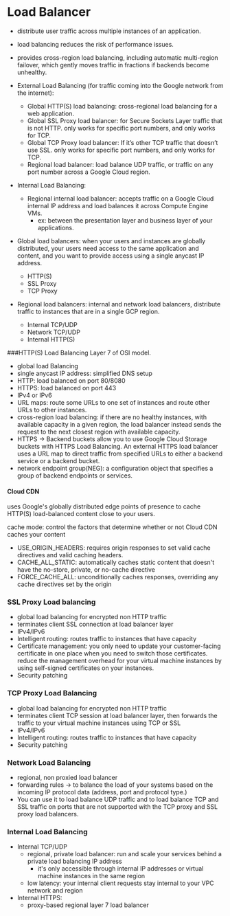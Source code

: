 # Load Balancer

- distribute user traffic across multiple instances of an application.
- load balancing reduces the risk of performance issues.
- provides cross-region load balancing, including automatic multi-region failover, which gently moves traffic in fractions if backends become unhealthy.

- External Load Balancing (for traffic coming into the Google network from the internet):
  - Global HTTP(S) load balancing: cross-regional load balancing for a web application.
  - Global SSL Proxy load balancer: for Secure Sockets Layer traffic that is not HTTP. only works for specific port numbers, and only works for TCP.
  - Global TCP Proxy load balancer: If it’s other TCP traffic that doesn’t use SSL. only works for specific port numbers, and only works for TCP.
  - Regional load balancer: load balance UDP traffic, or traffic on any port number across a Google Cloud region.
- Internal Load Balancing:
  - Regional internal load balancer: accepts traffic on a Google Cloud internal IP address and load balances it across Compute Engine VMs.
    - ex: between the presentation layer and business layer of your applications.

- Global load balancers: when your users and instances are globally distributed, your users need access to the same application and content, and you want to provide access using a single anycast IP address.
  - HTTP(S)
  - SSL Proxy
  - TCP Proxy
- Regional load balancers: internal and network load balancers, distribute traffic to instances that are in a single GCP region.
  - Internal TCP/UDP
  - Network TCP/UDP
  - Internal HTTP(S)

###HTTP(S) Load Balancing
Layer 7 of OSI model.
- global load Balancing
- single anycast IP address: simplified DNS setup
- HTTP: load balanced on port 80/8080
- HTTPS: load balanced on port 443
- IPv4 or IPv6
- URL maps: route some URLs to one set of instances and route other URLs to other instances.
- cross-region load balancing: if there are no healthy instances, with available capacity in a given region, the load balancer instead sends the request to the next closest region with available capacity.
- HTTPS -> Backend buckets allow you to use Google Cloud Storage buckets with HTTPS Load Balancing. An external HTTPS load balancer uses a URL map to direct traffic from specified URLs to either a backend service or a backend bucket.
- network endpoint group(NEG): a configuration object that specifies a group of backend endpoints or services.

#### Cloud CDN
uses Google's globally distributed edge points of presence to cache HTTP(S) load-balanced content close to your users.

cache mode: control the factors that determine whether or not Cloud CDN caches your content
- USE_ORIGIN_HEADERS: requires origin responses to set valid cache directives and valid caching headers.
- CACHE_ALL_STATIC: automatically caches static content that doesn't have the no-store, private, or no-cache directive
- FORCE_CACHE_ALL: unconditionally caches responses, overriding any cache directives set by the origin

### SSL Proxy Load balancing
- global load balancing for encrypted non HTTP traffic
- terminates client SSL connection at load balancer layer
- IPv4/IPv6
- Intelligent routing: routes traffic to instances that have capacity
- Certificate management: you only need to update your customer-facing certificate in one place when you need to switch those certificates. reduce the management overhead for your virtual machine instances by using self-signed certificates on your instances.
- Security patching

### TCP Proxy Load Balancing
- global load balancing for encrypted non HTTP traffic
- terminates client TCP session at load balancer layer, then forwards the traffic to your virtual machine instances using TCP or SSL
- IPv4/IPv6
- Intelligent routing: routes traffic to instances that have capacity
- Security patching

### Network Load Balancing
- regional, non proxied load balancer
- forwarding rules -> to balance the load of your systems based on the incoming IP protocol data (address, port and protocol type.)
- You can use it to load balance UDP traffic and to load balance TCP and SSL traffic on ports that are not supported with the TCP proxy and SSL proxy load balancers.

### Internal Load Balancing
- Internal TCP/UDP
  - regional, private load balancer: run and scale your services behind a private load balancing IP address
    - it's only accessible through internal IP addresses or virtual machine instances in the same region
  - low latency: your internal client requests stay internal to your VPC network and region
- Internal HTTPS:
  - proxy-based regional layer 7 load balancer 
